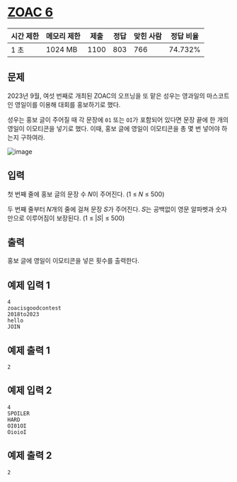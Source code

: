 # [ZOAC 6](https://www.acmicpc.net/problem/30045)

| 시간 제한 | 메모리 제한 | 제출 | 정답 | 맞힌 사람 | 정답 비율 |
| --- | --- | --- | --- | --- | --- |
| 1 초 | 1024 MB | 1100 | 803 | 766 | 74.732% |

## 문제

2023년 9월, 여섯 번째로 개최된 ZOAC의 오프닝을 또 맡은 성우는 영과일의 마스코트인 영일이를 이용해 대회를 홍보하기로 했다.

성우는 홍보 글이 주어질 때 각 문장에 `01` 또는 `OI`가 포함되어 있다면 문장 끝에 한 개의 영일이 이모티콘을 넣기로 했다. 이때, 홍보 글에 영일이 이모티콘을 총 몇 번 넣어야 하는지 구하여라.

![image](https://upload.acmicpc.net/a1376dea-4d12-4c21-bab6-8eeb5eeb4b1f/-/crop/3876x2707/0,181/-/preview/)

## 입력

첫 번째 줄에 홍보 글의 문장 수 𝑁이 주어진다. (1 ≤ 𝑁 ≤ 500)

두 번째 줄부터 𝑁개의 줄에 걸쳐 문장 𝑆가 주어진다. 𝑆는 공백없이 영문 알파벳과 숫자만으로 이루어짐이 보장된다. (1 ≤ |𝑆| ≤ 500)

## 출력

홍보 글에 영일이 이모티콘을 넣은 횟수를 출력한다.

## 예제 입력 1

```
4
zoacisgoodcontest
2018to2023
hello
JOIN

```

## 예제 출력 1

```
2

```

## 예제 입력 2

```
4
SPOILER
HARD
OI01OI
OioioI

```

## 예제 출력 2

```
2
```
